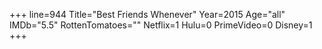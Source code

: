 +++
line=944
Title="Best Friends Whenever"
Year=2015
Age="all"
IMDb="5.5"
RottenTomatoes=""
Netflix=1
Hulu=0
PrimeVideo=0
Disney=1
+++


